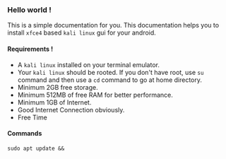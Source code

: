 ### Hello world !
This is a simple documentation for you.
This documentation helps you to install `xfce4` based ``kali linux`` gui for your android.

#### Requirements !
* A `kali linux` installed on your terminal emulator.
* Your `kali linux` should be rooted. If you don't have root, use `su` command and then use a `cd` command to go at home directory.
* Minimum 2GB free storage.
* Minimum 512MB of free RAM for better performance.
* Minimum 1GB of Internet.
* Good Internet Connection obviously.
* Free Time

#### Commands
```shell
sudo apt update && 
```